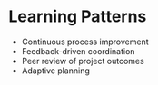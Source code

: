 # Learning Patterns

- Continuous process improvement
- Feedback-driven coordination
- Peer review of project outcomes
- Adaptive planning
